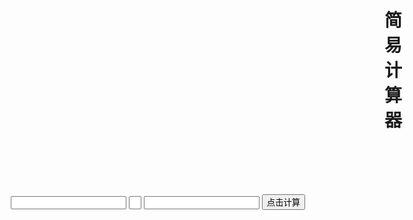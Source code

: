 <!DOCTYPE html PUBLIC "-//W3C//DTD XHTML 1.0 Transitional//EN" "http://www.w3.org/TR/xhtml1/DTD/xhtml1-transitional.dtd">
<html xmlns="http://www.w3.org/1999/xhtml">
<head>
<meta http-equiv="Content-Type" content="text/html; charset=utf-8" />
<title>简单计算器</title>
<style>
#tit{ margin-top:100px;
margin-left:600px;}
#all{margin: 0 auto;
margin-top:100px;
width: 500px;
height: 80px;
margin-top:0 auto;}
#sym{ width:20px;}
</style>
</head>

<body>
 <h1 id="tit">简易计算器</h1>
 <div id="all">
 <form action="" name="forml" method="post">
 	<input type="text" name="num1" id="num1" value="" />
    <input type="text" name="sym" id="sym" value="" />
    <input type="text" name="num2" id="num2" value="" />
 	<input type="button" name="result" value="点击计算" onclick="sum()" />
 
 </form>
 </div>
<script type="text/javascript" >
 	function sum(){
		var n1=Number(document.getElementById("num1").value)
		var n4=document.getElementById("sym").value
		var n2=Number(document.getElementById("num2").value)
		
		
		if(n4=="+"){n3=n1+n2;
			}
			else if(n4=="-"){
				n3=n1-n2;}
			else if(n4=="*"){
				n3=n1*n2;}
			else if(n4=="/"){
				n3=n1/n2;}		
		
		alert("运算结果为："+n3);
		
		
		}
</script>
</body>
</html>
